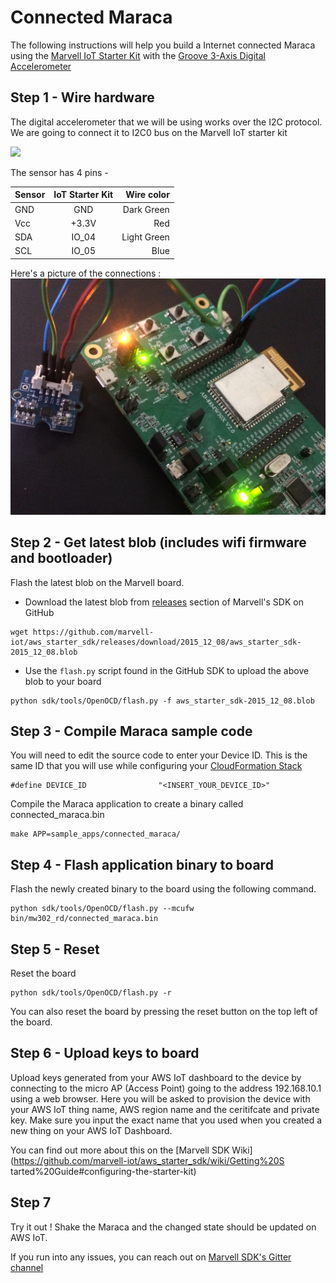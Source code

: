 Connected Maraca
====

The following instructions will help you build a Internet connected Maraca using
the [Marvell IoT Starter Kit](http://www.amazon.com/Globalscale-MW302-IoT-Starter-Powered/dp/B0168DLQHI/ref=sr_1_1?ie=UTF8&qid=1459763298&sr=8-1&keywords=marvell+iot+starter+kit) with the [Groove 3-Axis Digital Accelerometer](http://www.seeedstudio.com/depot/twig-3axis-accelerometer-p-765.html?cPath=144_146)


## Step 1 - Wire hardware

The digital accelerometer that we will be using works over the I2C protocol. We are going to connect it to I2C0 bus on the Marvell IoT starter kit

![](https://raw.githubusercontent.com/marvell-iot/aws_starter_sdk_wiki_images/master/PinMap.png)

The sensor has 4 pins -

| Sensor | IoT Starter Kit | Wire color
|:----|:----:|----:|
| GND | GND | Dark Green
| Vcc | +3.3V | Red
| SDA | IO_04 | Light Green
| SCL | IO_05 | Blue

Here's a picture of the connections :
![Connections](./screenshots/Wires.jpg)

## Step 2 - Get latest blob (includes wifi firmware and bootloader)
Flash the latest blob on the Marvell board.

- Download the latest blob from [releases](https://github.com/marvell-iot/aws_starter_sdk/releases) section of Marvell's SDK on GitHub
```
wget https://github.com/marvell-iot/aws_starter_sdk/releases/download/2015_12_08/aws_starter_sdk-2015_12_08.blob
```
- Use the `flash.py` script found in the GitHub SDK to upload the above blob to
your board
```
python sdk/tools/OpenOCD/flash.py -f aws_starter_sdk-2015_12_08.blob
```

## Step 3 - Compile Maraca sample code
You will need to edit the source code to enter your Device ID. This is the same
ID that you will use while configuring your [CloudFormation Stack](http://iot-hackseries.s3-website-us-west-2.amazonaws.com/aws-launch-cfn.html)
```
#define DEVICE_ID                "<INSERT_YOUR_DEVICE_ID>"
```
Compile the Maraca application to create a binary called connected_maraca.bin
```
make APP=sample_apps/connected_maraca/
```

## Step 4 - Flash application binary to board
Flash the newly created binary to the board using the following command.
```
python sdk/tools/OpenOCD/flash.py --mcufw bin/mw302_rd/connected_maraca.bin
```
## Step 5 - Reset
Reset the board
```
python sdk/tools/OpenOCD/flash.py -r
```
You can also reset the board by pressing the reset button on the top left
of the board.

## Step 6 - Upload keys to board
Upload keys generated from your AWS IoT dashboard to the device by connecting to
the micro AP (Access Point) going to the address 192.168.10.1 using a web
browser. Here you will be asked to provision the device with your AWS IoT thing name, AWS region name and the ceritifcate and private key. Make sure you input the exact name that you used when you created a new thing on your AWS IoT Dashboard.

You can find out more about this on the [Marvell SDK Wiki](https://github.com/marvell-iot/aws_starter_sdk/wiki/Getting%20S
tarted%20Guide#configuring-the-starter-kit)

## Step 7
Try it out !
Shake the Maraca and the changed state should be updated on AWS IoT.

If you run into any issues, you can reach out on [Marvell SDK's Gitter channel](https://gitter.im/marvell-iot/aws_starter_sdk)
